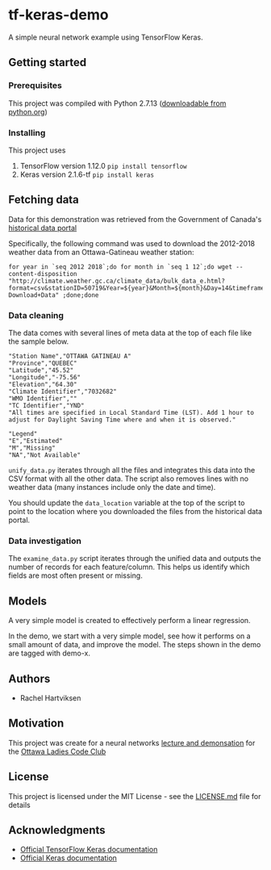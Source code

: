# tf-keras-demo
A simple neural network example using TensorFlow Keras.

## Getting started

### Prerequisites

This project was compiled with Python 2.7.13 ([downloadable from python.org](https://www.python.org/downloads/release/python-2713/))

### Installing

This project uses 
1. TensorFlow version 1.12.0 `pip install tensorflow`
2. Keras version 2.1.6-tf `pip install keras`


## Fetching data

Data for this demonstration was retrieved from the Government of Canada's [historical data portal](http://climate.weather.gc.ca/historical_data/search_historic_data_e.html)

Specifically, the following command was used to download the 2012-2018 weather data from an Ottawa-Gatineau weather station:
```
for year in `seq 2012 2018`;do for month in `seq 1 12`;do wget --content-disposition "http://climate.weather.gc.ca/climate_data/bulk_data_e.html?format=csv&stationID=50719&Year=${year}&Month=${month}&Day=14&timeframe=1&submit= Download+Data" ;done;done
```

### Data cleaning

The data comes with several lines of meta data at the top of each file like the sample below.

```
"Station Name","OTTAWA GATINEAU A"
"Province","QUEBEC"
"Latitude","45.52"
"Longitude","-75.56"
"Elevation","64.30"
"Climate Identifier","7032682"
"WMO Identifier",""
"TC Identifier","YND"
"All times are specified in Local Standard Time (LST). Add 1 hour to adjust for Daylight Saving Time where and when it is observed."

"Legend"
"E","Estimated"
"M","Missing"
"NA","Not Available"
```

`unify_data.py` iterates through all the files and integrates this data into the CSV format with all the other data. The script also removes lines with no weather data (many instances include only the date and time).

You should update the `data_location` variable at the top of the script to point to the location where you downloaded the files from the historical data portal.

### Data investigation

The `examine_data.py` script iterates through the unified data and outputs the number of records for each feature/column. This helps us identify which fields are most often present or missing. 

## Models

A very simple model is created to effectively perform a linear regression.

In the demo, we start with a very simple model, see how it performs on a small amount of data, and improve the model. The steps shown in the demo are tagged with demo-x.

## Authors

* Rachel Hartviksen

## Motivation

This project was create for a neural networks [lecture and demonsation](https://www.meetup.com/Ottawa-Ladies-Code-Club/events/256395335/) for the [Ottawa Ladies Code Club](https://www.meetup.com/Ottawa-Ladies-Code-Club/)

## License

This project is licensed under the MIT License - see the [LICENSE.md](LICENSE.md) file for details

## Acknowledgments

* [Official TensorFlow Keras documentation](https://www.tensorflow.org/guide/keras)
* [Official Keras documentation](https://keras.io/)